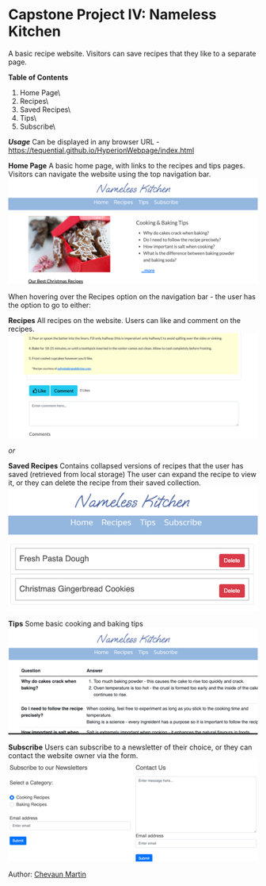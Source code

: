 # Capstone Project IV: Nameless Kitchen

A basic recipe website. Visitors can save recipes that they like to a separate page.

**Table of Contents**
1. Home Page\
2. Recipes\
3. Saved Recipes\
4. Tips\
5. Subscribe\

***Usage***
Can be displayed in any browser
URL - https://tequential.github.io/HyperionWebpage/index.html

**Home Page**
A basic home page, with links to the recipes and tips pages. 
Visitors can navigate the website using the top navigation bar.
![Home Page](/images/Home.png)

When hovering over the Recipes option on the navigation bar - the user has the option to go to either:

**Recipes**
All recipes on the website. Users can like and comment on the recipes.
![Recipes Page](/images/Comment.png)

*or*

**Saved Recipes**
Contains collapsed versions of recipes that the user has saved (retrieved from local storage)
The user can expand the recipe to view it, or they can delete the recipe from their saved collection.
![Saved Page](/images/Saved.png)

**Tips**
Some basic cooking and baking tips
![Tips Page](/images/Tips.png)

**Subscribe**
Users can subscribe to a newsletter of their choice, or they can contact the website owner via the form.
![Subscribe Page](/images/Subscribe.png)

Author: [Chevaun Martin](https://github.com/Tequential)
